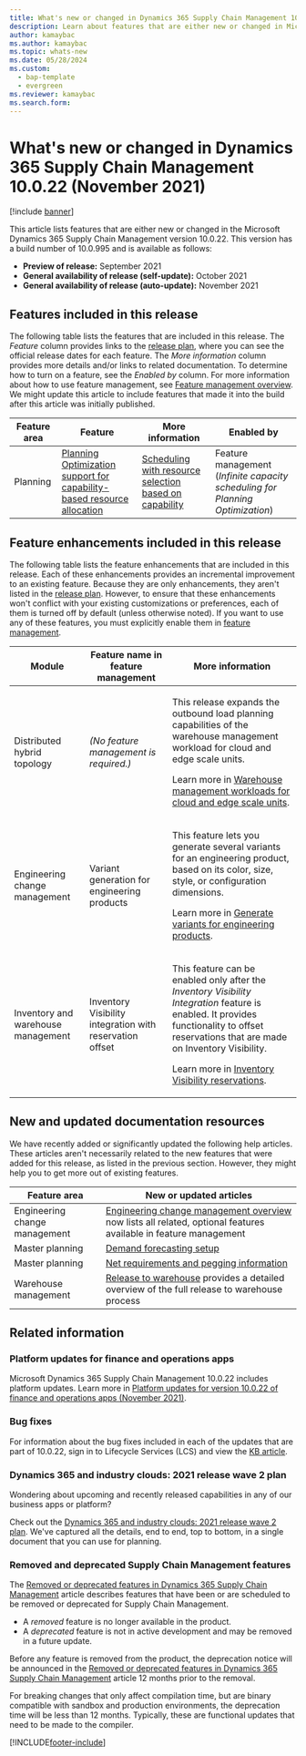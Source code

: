 ```yaml
---
title: What's new or changed in Dynamics 365 Supply Chain Management 10.0.22 (November 2021) 
description: Learn about features that are either new or changed in Microsoft Dynamics 365 Supply Chain Management 10.0.22 with an outline on included features. 
author: kamaybac
ms.author: kamaybac
ms.topic: whats-new
ms.date: 05/28/2024
ms.custom:
  - bap-template
  - evergreen
ms.reviewer: kamaybac
ms.search.form:
---
```


# What's new or changed in Dynamics 365 Supply Chain Management 10.0.22 (November 2021)

[!include [banner](../../finance/includes/banner.md)]

This article lists features that are either new or changed in the Microsoft Dynamics 365 Supply Chain Management version 10.0.22. This version has a build number of 10.0.995 and is available as follows:

- **Preview of release:** September 2021
- **General availability of release (self-update):** October 2021
- **General availability of release (auto-update):** November 2021

## Features included in this release

The following table lists the features that are included in this release. The *Feature* column provides links to the [release plan](/dynamics365-release-plan/2021wave2/finance-operations/dynamics365-supply-chain-management/planned-features), where you can see the official release dates for each feature. The *More information* column provides more details and/or links to related documentation. To determine how to turn on a feature, see the *Enabled by* column. For more information about how to use feature management, see [Feature management overview](../../fin-ops-core/fin-ops/get-started/feature-management/feature-management-overview.md). We might update this article to include features that made it into the build after this article was initially published.

| Feature area | Feature | More information | Enabled by |
|---|---|---|---|
| Planning | [Planning Optimization support for capability-based resource allocation](/dynamics365-release-plan/2021wave2/finance-operations/dynamics365-supply-chain-management/planning-optimization-support-capability-based-resource-allocation) | [Scheduling with resource selection based on capability](../master-planning/planning-optimization/capability-based-scheduling.md) | Feature management (*Infinite capacity scheduling for Planning Optimization*) |

## Feature enhancements included in this release

The following table lists the feature enhancements that are included in this release. Each of these enhancements provides an incremental improvement to an existing feature. Because they are only enhancements, they aren't listed in the [release plan](/dynamics365-release-plan/2021wave2/finance-operations/dynamics365-supply-chain-management/planned-features). However, to ensure that these enhancements won't conflict with your existing customizations or preferences, each of them is turned off by default (unless otherwise noted). If you want to use any of these features, you must explicitly enable them in [feature management](../../fin-ops-core/fin-ops/get-started/feature-management/feature-management-overview.md).

| Module | Feature name in feature management | More information |
|---|---|---|
| Distributed hybrid topology | *(No feature management is required.)* | <p>This release expands the outbound load planning capabilities of the warehouse management workload for cloud and edge scale units.</p><p>Learn more in [Warehouse management workloads for cloud and edge scale units](../cloud-edge/cloud-edge-workload-warehousing.md).</p> |
| Engineering change management | Variant generation for engineering products | <p>This feature lets you generate several variants for an engineering product, based on its color, size, style, or configuration dimensions.</p><p>Learn more in [Generate variants for engineering products](../engineering-change-management/engineering-variants.md).</p> |
| Inventory and warehouse management | Inventory Visibility integration with reservation offset | <p>This feature can be enabled only after the *Inventory Visibility Integration* feature is enabled. It provides functionality to offset reservations that are made on Inventory Visibility.</p><p>Learn more in [Inventory Visibility reservations](../inventory/inventory-visibility-reservations.md).</p> |

## New and updated documentation resources

We have recently added or significantly updated the following help articles. These articles aren't necessarily related to the new features that were added for this release, as listed in the previous section. However, they might help you to get more out of existing features.

| Feature area | New or updated articles |
|---|---|
| Engineering change management | [Engineering change management overview](../engineering-change-management/product-engineering-overview.md) now lists all related, optional features available in feature management |
| Master planning | [Demand forecasting setup](../master-planning/demand-forecasting-setup.md) |
| Master planning | [Net requirements and pegging information](../master-planning/planning-optimization/net-requirements.md) |
| Warehouse management | [Release to warehouse](../warehousing/release-to-warehouse-process.md) provides a detailed overview of the full release to warehouse process |

## Related information

### Platform updates for finance and operations apps

Microsoft Dynamics 365 Supply Chain Management 10.0.22 includes platform updates. Learn more in [Platform updates for version 10.0.22 of finance and operations apps (November 2021)](../../fin-ops-core/dev-itpro/get-started/whats-new-platform-updates-10-0-22.md).

### Bug fixes

For information about the bug fixes included in each of the updates that are part of 10.0.22, sign in to Lifecycle Services (LCS) and view the [KB article](https://fix.lcs.dynamics.com/Issue/Details?bugId=615299).

### Dynamics 365 and industry clouds: 2021 release wave 2 plan

Wondering about upcoming and recently released capabilities in any of our business apps or platform?

Check out the [Dynamics 365 and industry clouds: 2021 release wave 2 plan](/dynamics365-release-plan/2021wave2/). We've captured all the details, end to end, top to bottom, in a single document that you can use for planning.

### Removed and deprecated Supply Chain Management features

The [Removed or deprecated features in Dynamics 365 Supply Chain Management](../get-started/removed-deprecated-features-scm-updates.md) article describes features that have been or are scheduled to be removed or deprecated for Supply Chain Management.

- A *removed* feature is no longer available in the product.
- A *deprecated* feature is not in active development and may be removed in a future update.

Before any feature is removed from the product, the deprecation notice will be announced in the [Removed or deprecated features in Dynamics 365 Supply Chain Management](../get-started/removed-deprecated-features-scm-updates.md) article 12 months prior to the removal.

For breaking changes that only affect compilation time, but are binary compatible with sandbox and production environments, the deprecation time will be less than 12 months. Typically, these are functional updates that need to be made to the compiler.

[!INCLUDE[footer-include](../../includes/footer-banner.md)]

